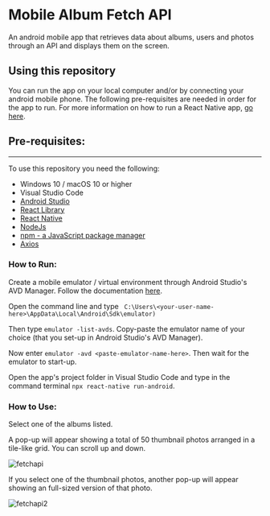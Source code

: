 # Mobile Album Fetch API
An android mobile app that retrieves data about albums, users and photos through an API and displays them on the screen.

## Using this repository
You can run the app on your local computer and/or by connecting your android mobile phone. The following pre-requisites are needed in order for the app to run. 
For more information on how to run a React Native app, [go here](https://reactnative.dev/docs/environment-setup).

## Pre-requisites:
-----------
To use this repository you need the following:
 - Windows 10 / macOS 10  or higher
 - Visual Studio Code
 - [Android Studio](https://developer.android.com/studio)
 - [React Library](https://reactjs.org/)
 - [React Native](https://reactnative.dev/)
 - [NodeJs](https://nodejs.org/en/)
 - [npm - a JavaScript package manager](https://www.npmjs.com/package/npm)
 - [Axios](https://www.npmjs.com/package/axios) 
 
 ### How to Run:
 
 Create a mobile emulator / virtual environment through Android Studio's AVD Manager. Follow the documentation [here](https://developer.android.com/studio/intro/update#sdk-manager).
 
 Open the command line and type ` C:\Users\<your-user-name-here>\AppData\Local\Android\Sdk\emulator)`
 
 Then type `emulator -list-avds`. Copy-paste the emulator name of your choice (that you set-up in Android Studio's AVD Manager).
 
 Now enter `emulator -avd <paste-emulator-name-here>`. Then wait for the emulator to start-up.
 
 Open the app's project folder in Visual Studio Code and type in the command terminal `npx react-native run-android`.
 
 ### How to Use:
 
 Select one of the albums listed.
 
 A pop-up will appear showing a total of 50 thumbnail photos arranged in a tile-like grid. You can scroll up and down. 
 
 ![fetchapi](https://user-images.githubusercontent.com/53241776/138899575-c7911cc1-422f-40ec-ac03-fe653e3af4ad.jpg)
 
 If you select one of the thumbnail photos, another pop-up will appear showing an full-sized version of that photo.
 
 ![fetchapi2](https://user-images.githubusercontent.com/53241776/138899742-7da24f8d-282b-4e26-a9e4-4711e4c317b5.jpg)
 

 
